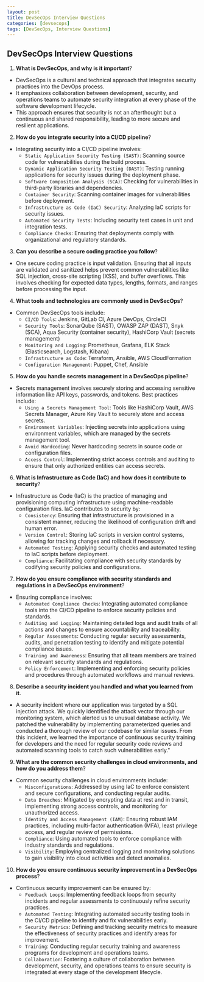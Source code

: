 ```yaml
---
layout: post
title: DevSecOps Interview Questions
categories: [devsecops]
tags: [DevSecOps, Interview Questions]
---
```


## DevSecOps Interview Questions

1. **What is DevSecOps, and why is it important**?
- DevSecOps is a cultural and technical approach that integrates security practices into the DevOps process. 
- It emphasizes collaboration between development, security, and operations teams to automate security integration at every phase of the software development lifecycle. 
- This approach ensures that security is not an afterthought but a continuous and shared responsibility, leading to more secure and resilient applications.


2. **How do you integrate security into a CI/CD pipeline**?
- Integrating security into a CI/CD pipeline involves:
    + `Static Application Security Testing (SAST)`: Scanning source code for vulnerabilities during the build process.
    + `Dynamic Application Security Testing (DAST)`: Testing running applications for security issues during the deployment phase.
    + `Software Composition Analysis (SCA)`: Checking for vulnerabilities in third-party libraries and dependencies.
    + `Container Security`: Scanning container images for vulnerabilities before deployment.
    + `Infrastructure as Code (IaC) Security`: Analyzing IaC scripts for security issues.
    + `Automated Security Tests`: Including security test cases in unit and integration tests.
    + `Compliance Checks`: Ensuring that deployments comply with organizational and regulatory standards.


3. **Can you describe a secure coding practice you follow**?
- One secure coding practice is input validation. Ensuring that all inputs are validated and sanitized helps prevent common vulnerabilities like SQL injection, cross-site scripting (XSS), and buffer overflows. This involves checking for expected data types, lengths, formats, and ranges before processing the input.

4. **What tools and technologies are commonly used in DevSecOps**?
- Common DevSecOps tools include:
    + `CI/CD Tools`: Jenkins, GitLab CI, Azure DevOps, CircleCI
    + `Security Tools`: SonarQube (SAST), OWASP ZAP (DAST), Snyk (SCA), Aqua Security (container security), HashiCorp Vault (secrets management)
    + `Monitoring and Logging`: Prometheus, Grafana, ELK Stack (Elasticsearch, Logstash, Kibana)
    + `Infrastructure as Code`: Terraform, Ansible, AWS CloudFormation
    + `Configuration Management`: Puppet, Chef, Ansible

5. **How do you handle secrets management in a DevSecOps pipeline**?
- Secrets management involves securely storing and accessing sensitive information like API keys, passwords, and tokens. Best practices include:
    + `Using a Secrets Management Tool`: Tools like HashiCorp Vault, AWS Secrets Manager, Azure Key Vault to securely store and access secrets.
    + `Environment Variables`: Injecting secrets into applications using environment variables, which are managed by the secrets management tool.
    + `Avoid Hardcoding`: Never hardcoding secrets in source code or configuration files.
    + `Access Control`: Implementing strict access controls and auditing to ensure that only authorized entities can access secrets.

6. **What is Infrastructure as Code (IaC) and how does it contribute to security**?
- Infrastructure as Code (IaC) is the practice of managing and provisioning computing infrastructure using machine-readable configuration files. IaC contributes to security by:
    + `Consistency`: Ensuring that infrastructure is provisioned in a consistent manner, reducing the likelihood of configuration drift and human error.
    + `Version Control`: Storing IaC scripts in version control systems, allowing for tracking changes and rollback if necessary.
    + `Automated Testing`: Applying security checks and automated testing to IaC scripts before deployment.
    + `Compliance`: Facilitating compliance with security standards by codifying security policies and configurations.

7. **How do you ensure compliance with security standards and regulations in a DevSecOps environment**?
- Ensuring compliance involves:
    + `Automated Compliance Checks`: Integrating automated compliance tools into the CI/CD pipeline to enforce security policies and standards.
    + `Auditing and Logging`: Maintaining detailed logs and audit trails of all actions and changes to ensure accountability and traceability.
    + `Regular Assessments`: Conducting regular security assessments, audits, and penetration testing to identify and mitigate potential compliance issues.
    + `Training and Awareness`: Ensuring that all team members are trained on relevant security standards and regulations.
    + `Policy Enforcement`: Implementing and enforcing security policies and procedures through automated workflows and manual reviews.

8. **Describe a security incident you handled and what you learned from it**.
- A security incident where our application was targeted by a SQL injection attack. We quickly identified the attack vector through our monitoring system, which alerted us to unusual database activity. We patched the vulnerability by implementing parameterized queries and conducted a thorough review of our codebase for similar issues. From this incident, we learned the importance of continuous security training for developers and the need for regular security code reviews and automated scanning tools to catch such vulnerabilities early."

9. **What are the common security challenges in cloud environments, and how do you address them**?
- Common security challenges in cloud environments include:
    + `Misconfigurations`: Addressed by using IaC to enforce consistent and secure configurations, and conducting regular audits.
    + `Data Breaches`: Mitigated by encrypting data at rest and in transit, implementing strong access controls, and monitoring for unauthorized access.
    + `Identity and Access Management (IAM)`: Ensuring robust IAM practices, including multi-factor authentication (MFA), least privilege access, and regular review of permissions.
    + `Compliance`: Using automated tools to enforce compliance with industry standards and regulations.
    + `Visibility`: Employing centralized logging and monitoring solutions to gain visibility into cloud activities and detect anomalies.

10. **How do you ensure continuous security improvement in a DevSecOps process**?
- Continuous security improvement can be ensured by:
    + `Feedback Loop`s: Implementing feedback loops from security incidents and regular assessments to continuously refine security practices.
    + `Automated Testing`: Integrating automated security testing tools in the CI/CD pipeline to identify and fix vulnerabilities early.
    + `Security Metrics`: Defining and tracking security metrics to measure the effectiveness of security practices and identify areas for improvement.
    + `Training`: Conducting regular security training and awareness programs for development and operations teams.
    + `Collaboration`: Fostering a culture of collaboration between development, security, and operations teams to ensure security is integrated at every stage of the development lifecycle.